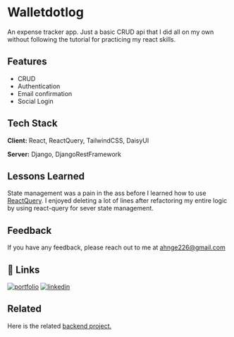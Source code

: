 # Walletdotlog

An expense tracker app. Just a basic CRUD api that I did all on my own without following the tutorial for practicing my react skills.

## Features

- CRUD
- Authentication
- Email confirmation
- Social Login

## Tech Stack

**Client:** React, ReactQuery, TailwindCSS, DaisyUI

**Server:** Django, DjangoRestFramework

## Lessons Learned

State management was a pain in the ass before I learned how to use [ReactQuery](https://tanstack.com/query/v4/?from=reactQueryV3&original=https://react-query-v3.tanstack.com/). I enjoyed deleting a lot of lines after refactoring my entire logic by using react-query for sever state management.

## Feedback

If you have any feedback, please reach out to me at ahnge226@gmail.com

## 🔗 Links

[![portfolio](https://img.shields.io/badge/my_portfolio-000?style=for-the-badge&logo=ko-fi&logoColor=white)](https://nayzaw.com/)
[![linkedin](https://img.shields.io/badge/linkedin-0A66C2?style=for-the-badge&logo=linkedin&logoColor=white)](https://www.linkedin.com/in/nayzaw-minnaing/)

## Related

Here is the related [backend project.](https://github.com/ahnge/walletdotlog-be/)
